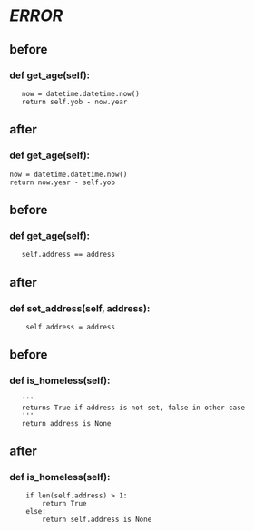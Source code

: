 # ***ERROR*** #

## **before** ##
### def get_age(self): ###
       now = datetime.datetime.now()
       return self.yob - now.year
## **after** ### 
### **def get_age(self):** ###
    now = datetime.datetime.now()
    return now.year - self.yob

## **before** ##
### def get_age(self): ###
       self.address == address
## **after** ##
### **def set_address(self, address):** ###
        self.address = address

## **before** ##
### def is_homeless(self): ###
       '''
       returns True if address is not set, false in other case
       '''
       return address is None

## **after** ##
### **def is_homeless(self):** ###
        if len(self.address) > 1:
            return True
        else:
            return self.address is None